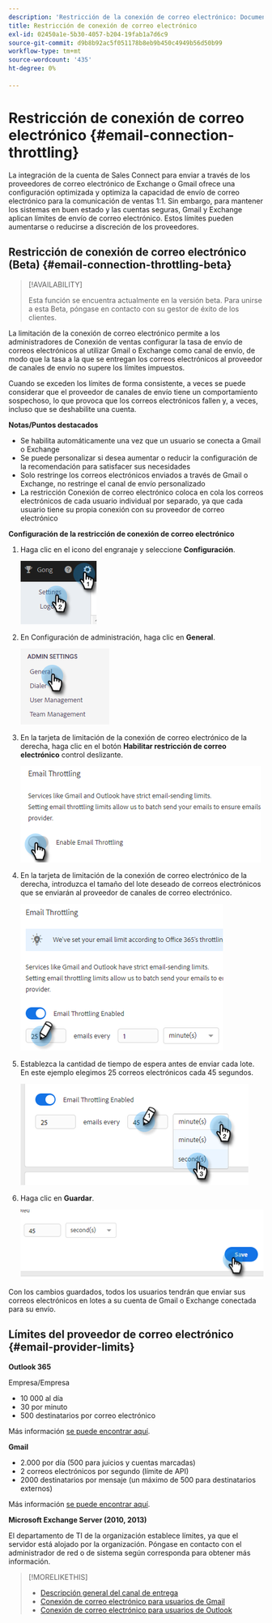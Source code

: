 ```yaml
---
description: 'Restricción de la conexión de correo electrónico: Documentos de Marketo: Documentación del producto'
title: Restricción de conexión de correo electrónico
exl-id: 02450a1e-5b30-4057-b204-19fab1a7d6c9
source-git-commit: d9b8b92ac5f051178b8eb9b450c4949b56d50b99
workflow-type: tm+mt
source-wordcount: '435'
ht-degree: 0%

---
```


# Restricción de conexión de correo electrónico {#email-connection-throttling}

La integración de la cuenta de Sales Connect para enviar a través de los proveedores de correo electrónico de Exchange o Gmail ofrece una configuración optimizada y optimiza la capacidad de envío de correo electrónico para la comunicación de ventas 1:1. Sin embargo, para mantener los sistemas en buen estado y las cuentas seguras, Gmail y Exchange aplican límites de envío de correo electrónico. Estos límites pueden aumentarse o reducirse a discreción de los proveedores.

## Restricción de conexión de correo electrónico (Beta) {#email-connection-throttling-beta}

>[!AVAILABILITY]
>
>Esta función se encuentra actualmente en la versión beta. Para unirse a esta Beta, póngase en contacto con su gestor de éxito de los clientes.

La limitación de la conexión de correo electrónico permite a los administradores de Conexión de ventas configurar la tasa de envío de correos electrónicos al utilizar Gmail o Exchange como canal de envío, de modo que la tasa a la que se entregan los correos electrónicos al proveedor de canales de envío no supere los límites impuestos.

Cuando se exceden los límites de forma consistente, a veces se puede considerar que el proveedor de canales de envío tiene un comportamiento sospechoso, lo que provoca que los correos electrónicos fallen y, a veces, incluso que se deshabilite una cuenta.

**Notas/Puntos destacados**

* Se habilita automáticamente una vez que un usuario se conecta a Gmail o Exchange
* Se puede personalizar si desea aumentar o reducir la configuración de la recomendación para satisfacer sus necesidades
* Solo restringe los correos electrónicos enviados a través de Gmail o Exchange, no restringe el canal de envío personalizado
* La restricción Conexión de correo electrónico coloca en cola los correos electrónicos de cada usuario individual por separado, ya que cada usuario tiene su propia conexión con su proveedor de correo electrónico

**Configuración de la restricción de conexión de correo electrónico**

1. Haga clic en el icono del engranaje y seleccione **Configuración**.

   ![](assets/email-connection-throttling-1.png)

1. En Configuración de administración, haga clic en **General**.

   ![](assets/email-connection-throttling-2.png)

1. En la tarjeta de limitación de la conexión de correo electrónico de la derecha, haga clic en el botón **Habilitar restricción de correo electrónico** control deslizante.

   ![](assets/email-connection-throttling-3.png)

1. En la tarjeta de limitación de la conexión de correo electrónico de la derecha, introduzca el tamaño del lote deseado de correos electrónicos que se enviarán al proveedor de canales de correo electrónico.

   ![](assets/email-connection-throttling-4.png)

1. Establezca la cantidad de tiempo de espera antes de enviar cada lote. En este ejemplo elegimos 25 correos electrónicos cada 45 segundos.

   ![](assets/email-connection-throttling-5.png)

1. Haga clic en **Guardar**.

   ![](assets/email-connection-throttling-6.png)

Con los cambios guardados, todos los usuarios tendrán que enviar sus correos electrónicos en lotes a su cuenta de Gmail o Exchange conectada para su envío.

## Límites del proveedor de correo electrónico {#email-provider-limits}

**Outlook 365**

Empresa/Empresa

* 10 000 al día
* 30 por minuto
* 500 destinatarios por correo electrónico

Más información [se puede encontrar aquí](https://docs.microsoft.com/en-us/office365/servicedescriptions/exchange-online-service-description/exchange-online-limits?redirectedfrom=MSDN#RecipientLimits).

**Gmail**

* 2.000 por día (500 para juicios y cuentas marcadas)
* 2 correos electrónicos por segundo (límite de API)
* 2000 destinatarios por mensaje (un máximo de 500 para destinatarios externos)

Más información [se puede encontrar aquí](https://support.google.com/a/answer/166852?hl=en).

**Microsoft Exchange Server (2010, 2013)**

El departamento de TI de la organización establece límites, ya que el servidor está alojado por la organización. Póngase en contacto con el administrador de red o de sistema según corresponda para obtener más información.

>[!MORELIKETHIS]
>
>* [Descripción general del canal de entrega](/help/marketo/product-docs/marketo-sales-connect/email/email-delivery/delivery-channel-overview.md)
>* [Conexión de correo electrónico para usuarios de Gmail](/help/marketo/product-docs/marketo-sales-connect/email-plugins/gmail/email-connection-for-gmail-users.md)
>* [Conexión de correo electrónico para usuarios de Outlook](/help/marketo/product-docs/marketo-sales-connect/email-plugins/msc-for-outlook/email-connection-for-outlook-users.md)

